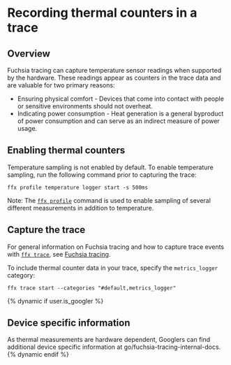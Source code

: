 # Recording thermal counters in a trace

## Overview

Fuchsia tracing can capture temperature sensor readings when supported by the
hardware. These readings appear as counters in the trace data and are valuable
for two primary reasons:

* Ensuring physical comfort - Devices that come into contact with people or
  sensitive environments should not overheat.
* Indicating power consumption - Heat generation is a general byproduct of
  power consumption and can serve as an indirect measure of power usage.

## Enabling thermal counters

Temperature sampling is not enabled by default. To enable temperature sampling,
run the following command prior to capturing the trace:

```posix-terminal
ffx profile temperature logger start -s 500ms
```

Note: The [`ffx profile`][ffx-profile] command is used to enable sampling of
several different measurements in addition to temperature.

## Capture the trace

For general information on Fuchsia tracing and how to capture trace events
with [`ffx trace`][ffx-trace], see [Fuchsia tracing][fuchsia-tracing].

To include thermal counter data in your trace, specify the
`metrics_logger` category:

```posix-terminal
ffx trace start --categories "#default,metrics_logger"
```

{% dynamic if user.is_googler %}

## Device specific information

As thermal measurements are hardware dependent, Googlers can find additional
device specific information at go/fuchsia-tracing-internal-docs.
{% dynamic endif %}

[fuchsia-tracing]: /docs/development/tracing/README.md
[ffx-profile]: /reference/tools/sdk/ffx.md#ffx_profile
[ffx-trace]: /reference/tools/sdk/ffx.md#ffx_trace
